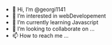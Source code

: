 - 👋 Hi, I’m @georgi1141
- 👀 I’m interested in webDevelopement
- 🌱 I’m currently learning Javascript
- 💞️ I’m looking to collaborate on ...
- 📫 How to reach me ...

<!---
georgi1141/georgi1141 is a ✨ special ✨ repository because its `README.md` (this file) appears on your GitHub profile.
You can click the Preview link to take a look at your changes.
--->
